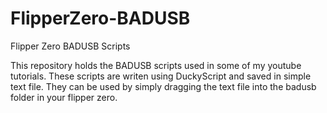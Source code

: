 # FlipperZero-BADUSB
Flipper Zero BADUSB Scripts

This repository holds the BADUSB scripts used in some of my youtube tutorials. These scripts are writen using DuckyScript and saved in simple text file. They can be used by simply dragging the text file into the badusb folder in your flipper zero.
